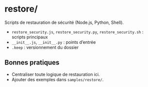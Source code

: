# restore/

Scripts de restauration de sécurité (Node.js, Python, Shell).

- `restore_security.js`, `restore_security.py`, `restore_security.sh` : scripts principaux
- `__init__.js`, `__init__.py` : points d’entrée
- `.keep` : versionnement du dossier

## Bonnes pratiques
- Centraliser toute logique de restauration ici.
- Ajouter des exemples dans `samples/restore/`.
